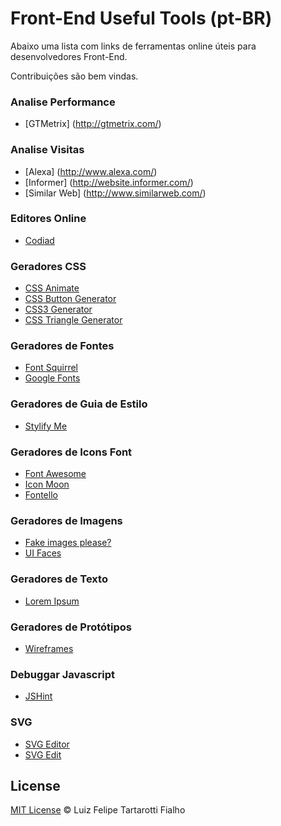 Front-End Useful Tools (pt-BR)
=========

Abaixo uma lista com links de ferramentas online úteis para desenvolvedores Front-End. 

Contribuições são bem vindas.

### Analise Performance

* [GTMetrix] (http://gtmetrix.com/)
 
### Analise Visitas

* [Alexa] (http://www.alexa.com/)
* [Informer] (http://website.informer.com/)
* [Similar Web] (http://www.similarweb.com/)

### Editores Online

* [Codiad](http://codiad.com/)

### Geradores CSS

* [CSS Animate](http://cssanimate.com/)
* [CSS Button Generator](http://css3buttongenerator.com/)
* [CSS3 Generator](http://css3generator.com/)
* [CSS Triangle Generator](http://apps.eky.hk/css-triangle-generator/)

### Geradores de Fontes

* [Font Squirrel](http://www.fontsquirrel.com/)
* [Google Fonts](https://www.google.com/fonts)

### Geradores de Guia de Estilo

* [Stylify Me](http://stylifyme.com/)

### Geradores de Icons Font

* [Font Awesome](http://fortawesome.github.io/Font-Awesome/)
* [Icon Moon](icomoon.io/)
* [Fontello](http://fontello.com/)

### Geradores de Imagens

* [Fake images please?](http://fakeimg.pl/)
* [UI Faces](http://uifaces.com/)

### Geradores de Texto

* [Lorem Ipsum](http://br.lipsum.com/)

### Geradores de Protótipos

* [Wireframes](http://quirktools.com/wires/)

### Debuggar Javascript

* [JSHint](http://www.jshint.com/)
 
### SVG

* [SVG Editor ](http://petercollingridge.appspot.com/svg-editor/)
* [SVG Edit ](http://svg-edit.googlecode.com/)

## License
 
[MIT License](http://felipefialho.mit-license.org/) © Luiz Felipe Tartarotti Fialho
